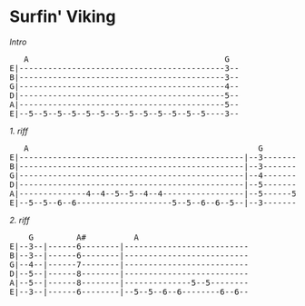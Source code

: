 # Surfin' Viking

*Intro*
<pre>
   A                                         G
E|-------------------------------------------3--
B|-------------------------------------------3--
G|-------------------------------------------4--
D|-------------------------------------------5--
A|-------------------------------------------5--
E|--5--5--5--5--5--5--5--5--5--5--5--5--5----3--
</pre>


*1. riff*
<pre>
   A                                                G
E|-----------------------------------------------|--3---------------------------
B|-----------------------------------------------|--3---------------------------
G|-----------------------------------------------|--4---------------------------
D|-----------------------------------------------|--5---------------------------
A|--------------4--4--5--5--4--4-----------------|--5------5--5--5--4--4--4--4--
E|--5--5--6--6--------------------5--5--6--6--5--|--3---------------------------
</pre>


*2. riff*
<pre>
    G         A#          A
E|--3--|------6--------|--------------------------
B|--3--|------6--------|--------------------------
G|--4--|------7--------|--------------------------
D|--5--|------8--------|--------------------------
A|--5--|------8--------|--------------5--5--------
E|--3--|------6--------|--5--5--6--6--------6--6--
</pre>